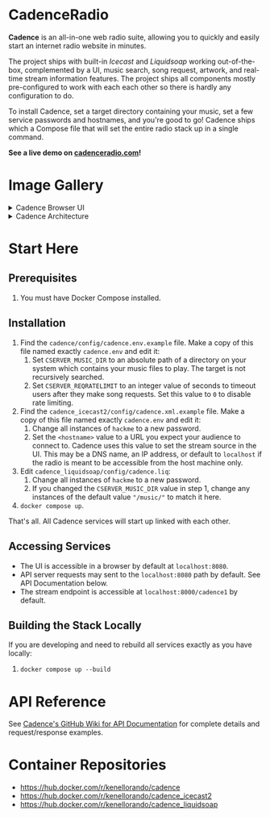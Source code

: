 # CadenceRadio

**Cadence** is an all-in-one web radio suite, allowing you to quickly and easily start an internet radio website in minutes.

The project ships with built-in _Icecast_ and _Liquidsoap_ working out-of-the-box, complemented by a UI, music search, song request, artwork, and real-time stream information features. The project ships all components mostly pre-configured to work with each each other so there is hardly any configuration to do.

To install Cadence, set a target directory containing your music, set a few service passwords and hostnames, and you're good to go! Cadence ships which a Compose file that will set the entire radio stack up in a single command.

**See a live demo on [cadenceradio.com](https://cadenceradio.com/)!**

# Image Gallery

<details>
<summary>Cadence Browser UI</summary>

![cadence5 browser UI](https://user-images.githubusercontent.com/17265041/205480947-998137da-fc10-4084-a311-0020f3ddbd0e.png)

</details>


<details>
<summary>Cadence Architecture</summary>

![cadence5 architecture](https://user-images.githubusercontent.com/17265041/185465196-66fc2249-e43a-46f7-a12f-dbde9aaf8172.png)

</details>

# Start Here

## Prerequisites
1. You must have Docker Compose installed.

## Installation
1. Find the `cadence/config/cadence.env.example` file. Make a copy of this file named exactly `cadence.env` and edit it:
   1. Set `CSERVER_MUSIC_DIR` to an absolute path of a directory on your system which contains your music files to play. The target is not recursively searched.
   2. Set `CSERVER_REQRATELIMIT` to an integer value of seconds to timeout users after they make song requests. Set this value to `0` to disable rate limiting.
2. Find the  `cadence_icecast2/config/cadence.xml.example` file. Make a copy of this file named exactly `cadence.env` and edit it:
   1. Change all instances of `hackme` to a new password.
   2. Set the `<hostname>` value to a URL you expect your audience to connect to. Cadence uses this value to set the stream source in the UI. This may be a DNS name, an IP address, or default to `localhost` if the radio is meant to be accessible from the host machine only.
3. Edit `cadence_liquidsoap/config/cadence.liq`:
   1. Change all instances of `hackme` to a new password.
   2. If you changed the `CSERVER_MUSIC_DIR` value in step 1, change any instances of the default value `"/music/"` to match it here.
4. `docker compose up`. 

That's all. All Cadence services will start up linked with each other.

## Accessing Services
- The UI is accessible in a browser by default at `localhost:8080`.
- API server requests may sent to the `localhost:8080` path by default. See API Documentation below.
- The stream endpoint is accessible at `localhost:8000/cadence1` by default.

## Building the Stack Locally
If you are developing and need to rebuild all services exactly as you have locally:
1. `docker compose up --build`

# API Reference
See [Cadence's GitHub Wiki for API Documentation](https://github.com/kenellorando/cadence/wiki/API-Reference) for complete details and request/response examples.

# Container Repositories
- https://hub.docker.com/r/kenellorando/cadence
- https://hub.docker.com/r/kenellorando/cadence_icecast2
- https://hub.docker.com/r/kenellorando/cadence_liquidsoap
